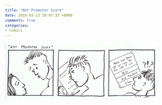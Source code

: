 ```yaml
---
title: "Not Promoter Score"
date: 2016-03-13 20:07:33 +0000
comments: true
categories:
- Comics
---
```


![Not promoter score comic](/assets/images/not-promoter-score.png)
